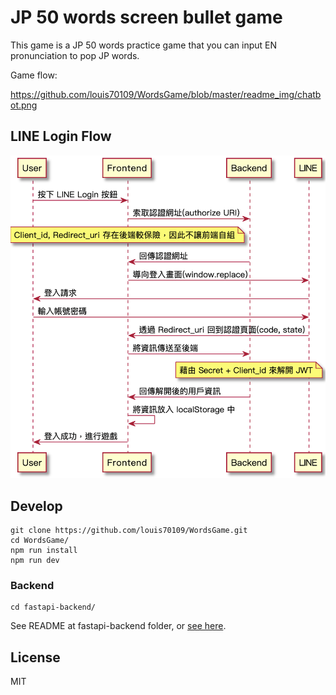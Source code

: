 # JP 50 words screen bullet game

This game is a JP 50 words practice game that you can input EN pronunciation to pop JP words.

Game flow:

https://github.com/louis70109/WordsGame/blob/master/readme_img/chatbot.png

## LINE Login Flow

![](https://github.com/louis70109/WordsGame/blob/master/readme_img/login.png)

## Develop

```
git clone https://github.com/louis70109/WordsGame.git
cd WordsGame/
npm run install
npm run dev
```

### Backend

```
cd fastapi-backend/
```

See README at fastapi-backend folder, or [see here](https://github.com/louis70109/WordsGame/tree/master/fastapi-backend).
## License

MIT
